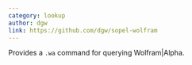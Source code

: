 ```yaml
---
category: lookup
author: dgw
link: https://github.com/dgw/sopel-wolfram
---
```


Provides a `.wa` command for querying Wolfram\|Alpha.
